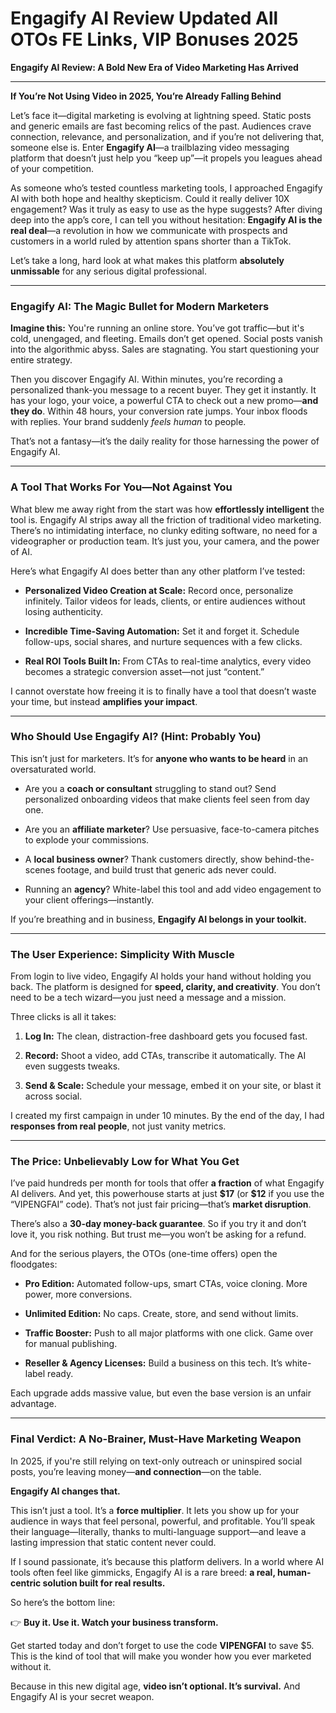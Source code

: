 # Engagify AI Review Updated All OTOs FE Links, VIP Bonuses 2025
<p class="" data-start="0" data-end="69"><strong data-start="0" data-end="69">Engagify AI Review: A Bold New Era of Video Marketing Has Arrived</strong></p>


<hr class="" data-start="71" data-end="74" />
<p class="" data-start="76" data-end="144"><strong data-start="76" data-end="144">If You’re Not Using Video in 2025, You’re Already Falling Behind</strong></p>
<p class="" data-start="146" data-end="540">Let’s face it—digital marketing is evolving at lightning speed. Static posts and generic emails are fast becoming relics of the past. Audiences crave connection, relevance, and personalization, and if you’re not delivering that, someone else is. Enter <strong data-start="398" data-end="413">Engagify AI</strong>—a trailblazing video messaging platform that doesn’t just help you “keep up”—it propels you leagues ahead of your competition.</p>
<p class="" data-start="542" data-end="976">As someone who’s tested countless marketing tools, I approached Engagify AI with both hope and healthy skepticism. Could it really deliver 10X engagement? Was it truly as easy to use as the hype suggests? After diving deep into the app’s core, I can tell you without hesitation: <strong data-start="821" data-end="853">Engagify AI is the real deal</strong>—a revolution in how we communicate with prospects and customers in a world ruled by attention spans shorter than a TikTok.</p>
<p class="" data-start="978" data-end="1098">Let’s take a long, hard look at what makes this platform <strong data-start="1035" data-end="1060">absolutely unmissable</strong> for any serious digital professional.</p>


<hr class="" data-start="1100" data-end="1103" />

<h3 class="" data-start="1105" data-end="1163"><strong data-start="1109" data-end="1163">Engagify AI: The Magic Bullet for Modern Marketers</strong></h3>
<p class="" data-start="1165" data-end="1412"><strong data-start="1165" data-end="1182">Imagine this:</strong> You're running an online store. You’ve got traffic—but it's cold, unengaged, and fleeting. Emails don’t get opened. Social posts vanish into the algorithmic abyss. Sales are stagnating. You start questioning your entire strategy.</p>
<p class="" data-start="1414" data-end="1761">Then you discover Engagify AI. Within minutes, you’re recording a personalized thank-you message to a recent buyer. They get it instantly. It has your logo, your voice, a powerful CTA to check out a new promo—<strong data-start="1623" data-end="1638">and they do</strong>. Within 48 hours, your conversion rate jumps. Your inbox floods with replies. Your brand suddenly <em data-start="1737" data-end="1750">feels human</em> to people.</p>
<p class="" data-start="1763" data-end="1853">That’s not a fantasy—it’s the daily reality for those harnessing the power of Engagify AI.</p>


<hr class="" data-start="1855" data-end="1858" />

<h3 class="" data-start="1860" data-end="1909"><strong data-start="1864" data-end="1909">A Tool That Works For You—Not Against You</strong></h3>
<p class="" data-start="1911" data-end="2231">What blew me away right from the start was how <strong data-start="1958" data-end="1986">effortlessly intelligent</strong> the tool is. Engagify AI strips away all the friction of traditional video marketing. There’s no intimidating interface, no clunky editing software, no need for a videographer or production team. It’s just you, your camera, and the power of AI.</p>
<p class="" data-start="2233" data-end="2305">Here’s what Engagify AI does better than any other platform I’ve tested:</p>

<ul data-start="2307" data-end="2744">
 	<li class="" data-start="2307" data-end="2470">
<p class="" data-start="2309" data-end="2470"><strong data-start="2309" data-end="2350">Personalized Video Creation at Scale:</strong> Record once, personalize infinitely. Tailor videos for leads, clients, or entire audiences without losing authenticity.</p>
</li>
 	<li class="" data-start="2471" data-end="2610">
<p class="" data-start="2473" data-end="2610"><strong data-start="2473" data-end="2511">Incredible Time-Saving Automation:</strong> Set it and forget it. Schedule follow-ups, social shares, and nurture sequences with a few clicks.</p>
</li>
 	<li class="" data-start="2611" data-end="2744">
<p class="" data-start="2613" data-end="2744"><strong data-start="2613" data-end="2641">Real ROI Tools Built In:</strong> From CTAs to real-time analytics, every video becomes a strategic conversion asset—not just “content.”</p>
</li>
</ul>
<p class="" data-start="2746" data-end="2874">I cannot overstate how freeing it is to finally have a tool that doesn’t waste your time, but instead <strong data-start="2848" data-end="2873">amplifies your impact</strong>.</p>


<hr class="" data-start="2876" data-end="2879" />

<h3 class="" data-start="2881" data-end="2937"><strong data-start="2885" data-end="2937">Who Should Use Engagify AI? (Hint: Probably You)</strong></h3>
<p class="" data-start="2939" data-end="3038">This isn’t just for marketers. It’s for <strong data-start="2979" data-end="3011">anyone who wants to be heard</strong> in an oversaturated world.</p>

<ul data-start="3040" data-end="3525">
 	<li class="" data-start="3040" data-end="3178">
<p class="" data-start="3042" data-end="3178">Are you a <strong data-start="3052" data-end="3075">coach or consultant</strong> struggling to stand out? Send personalized onboarding videos that make clients feel seen from day one.</p>
</li>
 	<li class="" data-start="3179" data-end="3283">
<p class="" data-start="3181" data-end="3283">Are you an <strong data-start="3192" data-end="3214">affiliate marketer</strong>? Use persuasive, face-to-camera pitches to explode your commissions.</p>
</li>
 	<li class="" data-start="3284" data-end="3417">
<p class="" data-start="3286" data-end="3417">A <strong data-start="3288" data-end="3312">local business owner</strong>? Thank customers directly, show behind-the-scenes footage, and build trust that generic ads never could.</p>
</li>
 	<li class="" data-start="3418" data-end="3525">
<p class="" data-start="3420" data-end="3525">Running an <strong data-start="3431" data-end="3441">agency</strong>? White-label this tool and add video engagement to your client offerings—instantly.</p>
</li>
</ul>
<p class="" data-start="3527" data-end="3604">If you’re breathing and in business, <strong data-start="3564" data-end="3604">Engagify AI belongs in your toolkit.</strong></p>


<hr class="" data-start="3606" data-end="3609" />

<h3 class="" data-start="3611" data-end="3662"><strong data-start="3615" data-end="3662">The User Experience: Simplicity With Muscle</strong></h3>
<p class="" data-start="3664" data-end="3882">From login to live video, Engagify AI holds your hand without holding you back. The platform is designed for <strong data-start="3773" data-end="3807">speed, clarity, and creativity</strong>. You don’t need to be a tech wizard—you just need a message and a mission.</p>
<p class="" data-start="3884" data-end="3913">Three clicks is all it takes:</p>

<ol data-start="3915" data-end="4182">
 	<li class="" data-start="3915" data-end="3990">
<p class="" data-start="3918" data-end="3990"><strong data-start="3918" data-end="3929">Log In:</strong> The clean, distraction-free dashboard gets you focused fast.</p>
</li>
 	<li class="" data-start="3991" data-end="4088">
<p class="" data-start="3994" data-end="4088"><strong data-start="3994" data-end="4005">Record:</strong> Shoot a video, add CTAs, transcribe it automatically. The AI even suggests tweaks.</p>
</li>
 	<li class="" data-start="4089" data-end="4182">
<p class="" data-start="4092" data-end="4182"><strong data-start="4092" data-end="4109">Send &amp; Scale:</strong> Schedule your message, embed it on your site, or blast it across social.</p>
</li>
</ol>
<p class="" data-start="4184" data-end="4318">I created my first campaign in under 10 minutes. By the end of the day, I had <strong data-start="4262" data-end="4292">responses from real people</strong>, not just vanity metrics.</p>


<hr class="" data-start="4320" data-end="4323" />

<h3 class="" data-start="4325" data-end="4377"><strong data-start="4329" data-end="4377">The Price: Unbelievably Low for What You Get</strong></h3>
<p class="" data-start="4379" data-end="4626">I’ve paid hundreds per month for tools that offer <strong data-start="4429" data-end="4443">a fraction</strong> of what Engagify AI delivers. And yet, this powerhouse starts at just <strong data-start="4514" data-end="4521">$17</strong> (or <strong data-start="4526" data-end="4533">$12</strong> if you use the “VIPENGFAI” code). That’s not just fair pricing—that’s <strong data-start="4604" data-end="4625">market disruption</strong>.</p>
<p class="" data-start="4628" data-end="4776">There’s also a <strong data-start="4643" data-end="4674">30-day money-back guarantee</strong>. So if you try it and don’t love it, you risk nothing. But trust me—you won’t be asking for a refund.</p>
<p class="" data-start="4778" data-end="4854">And for the serious players, the OTOs (one-time offers) open the floodgates:</p>

<ul data-start="4856" data-end="5216">
 	<li class="" data-start="4856" data-end="4953">
<p class="" data-start="4858" data-end="4953"><strong data-start="4858" data-end="4874">Pro Edition:</strong> Automated follow-ups, smart CTAs, voice cloning. More power, more conversions.</p>
</li>
 	<li class="" data-start="4954" data-end="5027">
<p class="" data-start="4956" data-end="5027"><strong data-start="4956" data-end="4978">Unlimited Edition:</strong> No caps. Create, store, and send without limits.</p>
</li>
 	<li class="" data-start="5028" data-end="5127">
<p class="" data-start="5030" data-end="5127"><strong data-start="5030" data-end="5050">Traffic Booster:</strong> Push to all major platforms with one click. Game over for manual publishing.</p>
</li>
 	<li class="" data-start="5128" data-end="5216">
<p class="" data-start="5130" data-end="5216"><strong data-start="5130" data-end="5161">Reseller &amp; Agency Licenses:</strong> Build a business on this tech. It’s white-label ready.</p>
</li>
</ul>
<p class="" data-start="5218" data-end="5300">Each upgrade adds massive value, but even the base version is an unfair advantage.</p>


<hr class="" data-start="5302" data-end="5305" />

<h3 class="" data-start="5307" data-end="5370"><strong data-start="5311" data-end="5370">Final Verdict: A No-Brainer, Must-Have Marketing Weapon</strong></h3>
<p class="" data-start="5372" data-end="5508">In 2025, if you're still relying on text-only outreach or uninspired social posts, you’re leaving money—<strong data-start="5476" data-end="5494">and connection</strong>—on the table.</p>
<p class="" data-start="5510" data-end="5539"><strong data-start="5510" data-end="5539">Engagify AI changes that.</strong></p>
<p class="" data-start="5541" data-end="5821">This isn’t just a tool. It’s a <strong data-start="5572" data-end="5592">force multiplier</strong>. It lets you show up for your audience in ways that feel personal, powerful, and profitable. You’ll speak their language—literally, thanks to multi-language support—and leave a lasting impression that static content never could.</p>
<p class="" data-start="5823" data-end="6022">If I sound passionate, it’s because this platform delivers. In a world where AI tools often feel like gimmicks, Engagify AI is a rare breed: <strong data-start="5964" data-end="6022">a real, human-centric solution built for real results.</strong></p>
<p class="" data-start="6024" data-end="6050">So here’s the bottom line:</p>
<p class="" data-start="6052" data-end="6105">👉 <strong data-start="6055" data-end="6105">Buy it. Use it. Watch your business transform.</strong></p>
<p class="" data-start="6107" data-end="6324">Get started today and don’t forget to use the code <strong data-start="6214" data-end="6227">VIPENGFAI</strong> to save $5. This is the kind of tool that will make you wonder how you ever marketed without it.</p>
<p class="" data-start="6326" data-end="6438">Because in this new digital age, <strong data-start="6359" data-end="6399">video isn’t optional. It’s survival.</strong> And Engagify AI is your secret weapon.</p>
